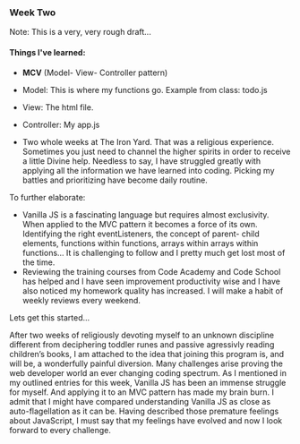 
### Week Two

Note: This is a very, very rough draft...

#### Things I've learned:

- **MCV** (Model- View- Controller pattern)
 - Model: This is where my functions go. Example from class: todo.js
 - View: The html file. 
 - Controller: My app.js

- Two whole weeks at The Iron Yard. That was a religious experience. Sometimes you just need to channel the higher spirits in order to receive a little Divine help. Needless to say, I have struggled greatly with applying all the information we have learned into coding. Picking my battles and prioritizing have become daily routine. 
 
To further elaborate:

- Vanilla JS is a fascinating language but requires almost exclusivity. When applied to the MVC pattern it becomes a force of its own. Identifying the right eventListeners, the concept of parent- child elements, functions within functions, arrays within arrays within functions… It is challenging to follow and I pretty much get lost most of the time. 
- Reviewing the training courses  from Code Academy and Code School has helped and I have seen improvement productivity wise and I have also noticed my homework quality has increased. I will make a habit of weekly reviews every weekend. 

Lets get this started...

After two weeks of religiously devoting myself to an unknown discipline different from deciphering toddler runes and passive agressivly reading children’s books, I am attached to the idea that joining this program is, and will be, a wonderfully painful diversion. Many challenges arise proving the web developer world an ever changing coding spectrum. As I mentioned in my outlined entries for this week, Vanilla JS has been an immense struggle for myself. And applying it to an MVC pattern has made my brain burn. I admit that I might have compared understanding Vanilla JS as close as auto-flagellation as it can be. Having described those premature feelings about JavaScript, I must say that my feelings have evolved and now I look forward to every challenge. 
